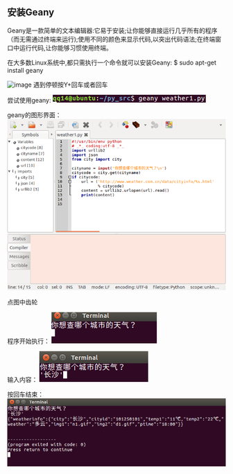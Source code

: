 ##                      安装Geany

Geany是一款简单的文本编辑器:它易于安装;让你能够直接运行几乎所有的程序（而无需通过终端来运行);使用不同的颜色来显示代码,以突出代码语法;在终端窗口中运行代码,让你能够习惯使用终端。

在大多数Linux系统中,都只需执行一个命令就可以安装Geany:
$ sudo apt-get install geany

![image](https://github.com/qq15/qq15.GitHub.io/blob/master/install_geany/install_geany.png?raw=true)
遇到停顿按Y+回车或者回车

尝试使用geany:
![image](https://github.com/qq15/my_blog-s_pictures/blob/master/install_geany/geany_weather.py.png?raw=true)

geany的图形界面：
![image](https://github.com/qq15/my_blog-s_pictures/blob/master/install_geany/GuiOfGeany.png?raw=true)

点图中齿轮

程序开始执行：
![image](https://github.com/qq15/my_blog-s_pictures/blob/master/install_geany/process_0.png?raw=true)

输入内容：
![image](https://github.com/qq15/my_blog-s_pictures/blob/master/install_geany/input.png?raw=true)

按回车结束：
![image](https://github.com/qq15/my_blog-s_pictures/blob/master/install_geany/Screenshot%20from%202017-09-28%2019-24-13.png?raw=true)


